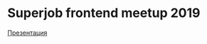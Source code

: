 # Superjob frontend meetup 2019

[Презентация](https://petersolopov.github.io/talks/2019.10.10-superjob-meetup/index.html)
